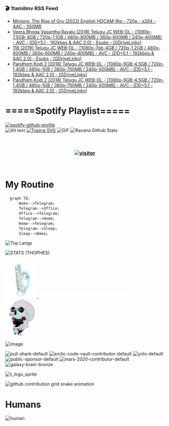### 🎬 1tamilmv RSS Feed

<!-- BLOG-POST-LIST:START -->
- [Minions: The Rise of Gru &lpar;2022&rpar; English HDCAM-Rip - 720p - x264 - AAC - 550MB](https://www.1tamilmv.space/index.php?/forums/topic/164743-minions-the-rise-of-gru-2022-english-hdcam-rip-720p-x264-aac-550mb/&do=findComment&comment=329343)
- [Veera Bhoga Vasantha Rayalu &lpar;2018&rpar; Telugu JC WEB-DL - [1080p-7.5GB-4GB / 720p-1.1GB / 480p-800MB / 360p-600MB / 240p-400MB] - AVC - [DD+5.1 - 192kbps &amp; AAC 2.0] - Esubs - [GDriveLinks]](https://www.1tamilmv.space/index.php?/forums/topic/164742-veera-bhoga-vasantha-rayalu-2018-telugu-jc-web-dl-1080p-75gb-4gb-720p-11gb-480p-800mb-360p-600mb-240p-400mb-avc-dd51-192kbps-aac-20-esubs-gdrivelinks/&do=findComment&comment=329342)
- [118 &lpar;2019&rpar; Telugu JC WEB-DL - [1080p-7gb-4GB / 720p-1.2GB / 480p-800MB / 360p-600MB / 240p-400MB] - AVC - [DD+5.1 - 192kbps &amp; AAC 2.0] - Esubs - [GDriveLinks]](https://www.1tamilmv.space/index.php?/forums/topic/164738-118-2019-telugu-jc-web-dl-1080p-7gb-4gb-720p-12gb-480p-800mb-360p-600mb-240p-400mb-avc-dd51-192kbps-aac-20-esubs-gdrivelinks/&do=findComment&comment=329341)
- [Pandhem Kodi 2 &lpar;2018&rpar; Telugu JC WEB-DL - [1080p-9GB-4.5GB / 720p-1.4GB / 480p-1GB / 360p-750MB / 240p-500MB] - AVC - [DD+5.1 - 192kbps &amp; AAC 2.0] - [GDriveLinks]](https://www.1tamilmv.space/index.php?/forums/topic/164741-pandhem-kodi-2-2018-telugu-jc-web-dl-1080p-9gb-45gb-720p-14gb-480p-1gb-360p-750mb-240p-500mb-avc-dd51-192kbps-aac-20-gdrivelinks/&do=findComment&comment=329340)
- [Pandhem Kodi 2 &lpar;2018&rpar; Telugu JC WEB-DL - [1080p-9GB-4.5GB / 720p-1.4GB / 480p-1GB / 360p-750MB / 240p-500MB] - AVC - [DD+5.1 - 192kbps &amp; AAC 2.0] - [GDriveLinks]](https://www.1tamilmv.space/index.php?/forums/topic/164741-pandhem-kodi-2-2018-telugu-jc-web-dl-1080p-9gb-45gb-720p-14gb-480p-1gb-360p-750mb-240p-500mb-avc-dd51-192kbps-aac-20-gdrivelinks/&do=findComment&comment=329339)
<!-- BLOG-POST-LIST:END -->

# =====Spotify Playlist=====
[![spotify-github-profile](https://spotify-github-profile.vercel.app/api/view?uid=31rfzgmuvvewegdlxvlev4ynz4vu&cover_image=true&theme=default&bar_color=53b14f&bar_color_cover=true)](https://ravana69.github.io/rss)
</br>
![Alt text](https://spotify-recently-played-readme.vercel.app/api?user=31rfzgmuvvewegdlxvlev4ynz4vu)
[![Typing SVG](https://readme-typing-svg.herokuapp.com?color=%2336BCF7&center=true&vCenter=true&multiline=true&height=81&lines=I+AM+RAVANA;CONTACT+ME+ON+TELEGRAM%3A+%40R4V4N4)](https://git.io/typing-svg)
<img align="centre" height="400px" width="490px" alt="GIF" src="https://github.com/ravana69/ravana69/blob/master/rvm.gif" />
![Ravana Github Stats](https://github-readme-stats.vercel.app/api?username=ravana69&&show_icons=true&theme=radical)

<br />
<h3 align="center"> <a href="https://t.me/r4v4n4"><img src="https://profile-counter.glitch.me/ravana69/count.svg" alt="visitor" width="600"></a> </h3>
</br>

<H1>My Routine</H1>

```mermaid
  graph TD;
      Wake-->Telegram;
      Telegram-->Office;
      Office-->Telegram;
      Telegram-->Home;
      Home-->Telegram;
      Telegram-->Sleep;
      Sleep-->Wake;
```
![Top Langs](https://github-readme-stats.vercel.app/api/top-langs/?username=ravana69&&show_icons=true&theme=radical)

![STATS (THOPHES)](https://github-profile-trophy.vercel.app/?username=ravana69&theme=gruvbox&margin-w=10&margin-h=15&column=8)
<br />
<p align="left">
    <a href="#">
        <img width="20%" src="./assets/images/hand.gif" alt="" />
    </a>
    <a href="#">
        <img width="59%" src="./assets/images/spacer.png" alt="" >
    </a>
    <a href="#">
        <img width="20%" src="./assets/images/skull.gif" alt="" />
    </a>
</p>


![image](https://user-images.githubusercontent.com/47528708/175298537-0623dc00-7b1a-4ec1-b5b1-71768763a234.png)

<img width="148" alt="pull-shark-default" src="https://user-images.githubusercontent.com/47528708/176419715-70981865-4dc6-489a-8a1a-06842db67b15.gif"> <img width="148" alt="arctic-code-vault-contributor-default" src="https://user-images.githubusercontent.com/47528708/175267501-e1fbbb8f-c2b2-4882-b865-2ac4debef26c.png"> <img width="148" alt="yolo-default" src="https://user-images.githubusercontent.com/47528708/175267654-281a1880-1129-4b7b-bf2f-de5dd2bc5afa.png"> <img width="148" alt="public-sponsor-default" src="https://user-images.githubusercontent.com/47528708/175268448-2e78cc75-fb25-4d76-bd22-7df520446b45.png"> <img width="148" alt="mars-2020-contributor-default" src="https://user-images.githubusercontent.com/47528708/175268475-de6d987a-3be9-4353-86a5-23b422559355.png"> <img width="148" alt="galaxy-brain-bronze" src="https://user-images.githubusercontent.com/47528708/176419717-e2fdca8b-0fdc-47dd-9511-a7ff52178a33.gif">

![t_logo_sprite](https://user-images.githubusercontent.com/47528708/175293007-21ff1792-1fca-4be3-bcae-12fdc3aa414f.svg)

![github contribution grid snake animation](https://raw.githubusercontent.com/ravana69/ravana69/output/github-contribution-grid-snake-dark.svg#gh-dark-mode-only)

# Humans
<img width="170" alt="human" src="https://user-images.githubusercontent.com/47528708/176413829-c142d478-1c96-4c3c-a2a4-2dd35374c335.gif">

